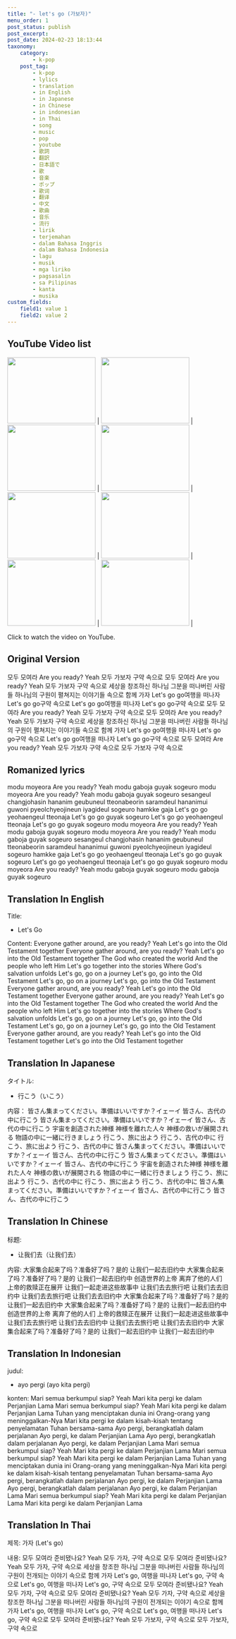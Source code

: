 ```yaml
---
title: "- let's go (가보자)"
menu_order: 1
post_status: publish
post_excerpt: 
post_date: 2024-02-23 18:13:44
taxonomy:
    category:
        - k-pop
    post_tag:
        - k-pop
        - lylics
        - translation
        - in English
        - in Japanese
        - in Chinese
        - in indonesian
        - in Thai
        - song
        - music
        - pop
        - youtube
        - 歌詞
        - 翻訳
        - 日本語で
        - 歌
        - 音楽
        - ポップ
        - 歌词
        - 翻译
        - 中文
        - 歌曲
        - 音乐
        - 流行
        - lirik
        - terjemahan
        - dalam Bahasa Inggris
        - dalam Bahasa Indonesia
        - lagu
        - musik
        - mga liriko
        - pagsasalin
        - sa Pilipinas
        - kanta
        - musika
custom_fields:
    field1: value 1
    field2: value 2
---
```


## YouTube Video list
 [<img src='http://img.youtube.com/vi/sYuBj3fgVzg/0.jpg' width='200' height='150'>](https://youtu.be/sYuBj3fgVzg) | [<img src='http://img.youtube.com/vi/cxFL04_4nhI/0.jpg' width='200' height='150'>](https://youtu.be/cxFL04_4nhI) | [<img src='http://img.youtube.com/vi/zTDIhc0keZg/0.jpg' width='200' height='150'>](https://youtu.be/zTDIhc0keZg) | [<img src='http://img.youtube.com/vi/bheRYzaUuec/0.jpg' width='200' height='150'>](https://youtu.be/bheRYzaUuec) | [<img src='http://img.youtube.com/vi/K892hlI7p5Q/0.jpg' width='200' height='150'>](https://youtu.be/K892hlI7p5Q) |
 [<img src='http://img.youtube.com/vi/aY382UdxfnQ/0.jpg' width='200' height='150'>](https://youtu.be/aY382UdxfnQ) | [<img src='http://img.youtube.com/vi/Gf6Nr6rMnzs/0.jpg' width='200' height='150'>](https://youtu.be/Gf6Nr6rMnzs) | [<img src='http://img.youtube.com/vi/1FzRWYcpv9U/0.jpg' width='200' height='150'>](https://youtu.be/1FzRWYcpv9U) |

Click to watch the video on YouTube.
## Original Version
모두 모여라 Are you ready? Yeah
모두 가보자 구약 속으로 
모두 모여라 Are you ready? Yeah
모두 가보자 구약 속으로 
세상을 창조하신 하나님 
그분을 떠나버린 사람들 
하나님의 구원이 펼쳐지는 
이야기들 속으로 함께 가자 
Let's go go여행을 떠나자 
Let's go go구약 속으로 
Let's go go여행을 떠나자 
Let's go go구약 속으로 
모두 모여라 Are you ready? Yeah
모두 가보자 구약 속으로 
모두 모여라 Are you ready? Yeah
모두 가보자 구약 속으로 
세상을 창조하신 하나님 
그분을 떠나버린 사람들 
하나님의 구원이 펼쳐지는 
이야기들 속으로 함께 가자 
Let's go go여행을 떠나자 
Let's go go구약 속으로 
Let's go go여행을 떠나자 
Let's go go구약 속으로 
모두 모여라 Are you ready? Yeah
모두 가보자 구약 속으로 
모두 가보자 구약 속으로 



## Romanized lyrics
modu moyeora Are you ready? Yeah 
modu gaboja guyak sogeuro 
modu moyeora Are you ready? Yeah 
modu gaboja guyak sogeuro 
sesangeul changjohasin hananim 
geubuneul tteonabeorin saramdeul 
hananimui guwoni pyeolchyeojineun 
iyagideul sogeuro hamkke gaja 
Let's go go yeohaengeul tteonaja 
Let's go go guyak sogeuro 
Let's go go yeohaengeul tteonaja 
Let's go go guyak sogeuro 
modu moyeora Are you ready? Yeah 
modu gaboja guyak sogeuro 
modu moyeora Are you ready? Yeah 
modu gaboja guyak sogeuro 
sesangeul changjohasin hananim 
geubuneul tteonabeorin saramdeul 
hananimui guwoni pyeolchyeojineun 
iyagideul sogeuro hamkke gaja 
Let's go go yeohaengeul tteonaja 
Let's go go guyak sogeuro 
Let's go go yeohaengeul tteonaja 
Let's go go guyak sogeuro 
modu moyeora Are you ready? Yeah 
modu gaboja guyak sogeuro 
modu gaboja guyak sogeuro 



## Translation In English
Title:
- Let's Go

Content:
Everyone gather around, are you ready? Yeah
Let's go into the Old Testament together
Everyone gather around, are you ready? Yeah
Let's go into the Old Testament together
The God who created the world
And the people who left Him
Let's go together into the stories
Where God's salvation unfolds
Let's go, go on a journey
Let's go, go into the Old Testament
Let's go, go on a journey
Let's go, go into the Old Testament
Everyone gather around, are you ready? Yeah
Let's go into the Old Testament together
Everyone gather around, are you ready? Yeah
Let's go into the Old Testament together
The God who created the world
And the people who left Him
Let's go together into the stories
Where God's salvation unfolds
Let's go, go on a journey
Let's go, go into the Old Testament
Let's go, go on a journey
Let's go, go into the Old Testament
Everyone gather around, are you ready? Yeah
Let's go into the Old Testament together
Let's go into the Old Testament together
## Translation In Japanese
タイトル: 
- 行こう（いこう）

内容：
皆さん集まってください。準備はいいですか？イェーイ
皆さん、古代の中に行こう
皆さん集まってください。準備はいいですか？イェーイ
皆さん、古代の中に行こう
宇宙を創造された神様
神様を離れた人々
神様の救いが展開される
物語の中に一緒に行きましょう
行こう、旅に出よう
行こう、古代の中に
行こう、旅に出よう
行こう、古代の中に
皆さん集まってください。準備はいいですか？イェーイ
皆さん、古代の中に行こう
皆さん集まってください。準備はいいですか？イェーイ
皆さん、古代の中に行こう
宇宙を創造された神様
神様を離れた人々
神様の救いが展開される
物語の中に一緒に行きましょう
行こう、旅に出よう
行こう、古代の中に
行こう、旅に出よう
行こう、古代の中に
皆さん集まってください。準備はいいですか？イェーイ
皆さん、古代の中に行こう
皆さん、古代の中に行こう
## Translation In Chinese
标题:
- 让我们去（让我们去）

内容:
大家集合起来了吗？准备好了吗？是的
让我们一起去旧约中
大家集合起来了吗？准备好了吗？是的
让我们一起去旧约中
创造世界的上帝
离弃了他的人们
上帝的救赎正在展开
让我们一起走进这些故事中
让我们去去旅行吧
让我们去去旧约中
让我们去去旅行吧
让我们去去旧约中
大家集合起来了吗？准备好了吗？是的
让我们一起去旧约中
大家集合起来了吗？准备好了吗？是的
让我们一起去旧约中
创造世界的上帝
离弃了他的人们
上帝的救赎正在展开
让我们一起走进这些故事中
让我们去去旅行吧
让我们去去旧约中
让我们去去旅行吧
让我们去去旧约中
大家集合起来了吗？准备好了吗？是的
让我们一起去旧约中
让我们一起去旧约中
## Translation In Indonesian
judul:
- ayo pergi (ayo kita pergi)

konten:
Mari semua berkumpul siap? Yeah
Mari kita pergi ke dalam Perjanjian Lama
Mari semua berkumpul siap? Yeah
Mari kita pergi ke dalam Perjanjian Lama
Tuhan yang menciptakan dunia ini
Orang-orang yang meninggalkan-Nya
Mari kita pergi ke dalam kisah-kisah
tentang penyelamatan Tuhan bersama-sama
Ayo pergi, berangkatlah dalam perjalanan
Ayo pergi, ke dalam Perjanjian Lama
Ayo pergi, berangkatlah dalam perjalanan
Ayo pergi, ke dalam Perjanjian Lama
Mari semua berkumpul siap? Yeah
Mari kita pergi ke dalam Perjanjian Lama
Mari semua berkumpul siap? Yeah
Mari kita pergi ke dalam Perjanjian Lama
Tuhan yang menciptakan dunia ini
Orang-orang yang meninggalkan-Nya
Mari kita pergi ke dalam kisah-kisah
tentang penyelamatan Tuhan bersama-sama
Ayo pergi, berangkatlah dalam perjalanan
Ayo pergi, ke dalam Perjanjian Lama
Ayo pergi, berangkatlah dalam perjalanan
Ayo pergi, ke dalam Perjanjian Lama
Mari semua berkumpul siap? Yeah
Mari kita pergi ke dalam Perjanjian Lama
Mari kita pergi ke dalam Perjanjian Lama
## Translation In Thai
제목: 가자 (Let's go)

내용:
모두 모여라 준비됐나요? Yeah
모두 가자, 구약 속으로
모두 모여라 준비됐나요? Yeah
모두 가자, 구약 속으로
세상을 창조한 하나님
그분을 떠나버린 사람들
하나님의 구원이 전개되는
이야기 속으로 함께 가자
Let's go, 여행을 떠나자
Let's go, 구약 속으로
Let's go, 여행을 떠나자
Let's go, 구약 속으로
모두 모여라 준비됐나요? Yeah
모두 가자, 구약 속으로
모두 모여라 준비됐나요? Yeah
모두 가자, 구약 속으로
세상을 창조한 하나님
그분을 떠나버린 사람들
하나님의 구원이 전개되는
이야기 속으로 함께 가자
Let's go, 여행을 떠나자
Let's go, 구약 속으로
Let's go, 여행을 떠나자
Let's go, 구약 속으로
모두 모여라 준비됐나요? Yeah
모두 가보자, 구약 속으로
모두 가보자, 구약 속으로
